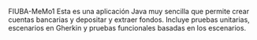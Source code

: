 FIUBA-MeMo1
Esta es una aplicación Java muy sencilla que permite crear cuentas bancarias y depositar y extraer fondos. 
Incluye pruebas unitarias, escenarios en Gherkin y pruebas funcionales basadas en los escenarios.
